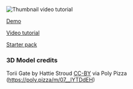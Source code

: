 ![Thumbnail video tutorial](https://user-images.githubusercontent.com/6551176/228133207-3de69eb0-80cc-4f64-a549-979628a6dfeb.jpg)


[Demo](https://codesandbox.io/p/github/wass08/r3f-wawatmos-part-2)

[Video tutorial](https://youtu.be/zwNF1-lsia8)

[Starter pack](https://github.com/wass08/r3f-vite-starter)


### 3D Model credits

Torii Gate by Hattie Stroud [CC-BY](https://creativecommons.org/licenses/by/3.0/) via Poly Pizza (https://poly.pizza/m/07__lYTDdEH)
